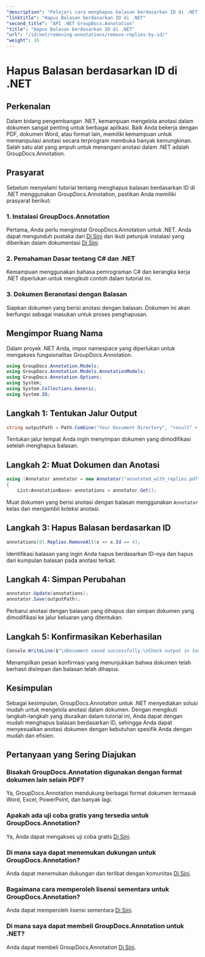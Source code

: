 ```yaml
---
"description": "Pelajari cara menghapus balasan berdasarkan ID di .NET menggunakan GroupDocs.Annotation. Ikuti tutorial langkah demi langkah kami untuk manajemen anotasi dokumen yang efisien."
"linktitle": "Hapus Balasan berdasarkan ID di .NET"
"second_title": "API .NET GroupDocs.Annotation"
"title": "Hapus Balasan berdasarkan ID di .NET"
"url": "/id/net/removing-annotations/remove-replies-by-id/"
"weight": 16
---
```


# Hapus Balasan berdasarkan ID di .NET

## Perkenalan
Dalam bidang pengembangan .NET, kemampuan mengelola anotasi dalam dokumen sangat penting untuk berbagai aplikasi. Baik Anda bekerja dengan PDF, dokumen Word, atau format lain, memiliki kemampuan untuk memanipulasi anotasi secara terprogram membuka banyak kemungkinan. Salah satu alat yang ampuh untuk menangani anotasi dalam .NET adalah GroupDocs.Annotation.
## Prasyarat
Sebelum menyelami tutorial tentang menghapus balasan berdasarkan ID di .NET menggunakan GroupDocs.Annotation, pastikan Anda memiliki prasyarat berikut:
### 1. Instalasi GroupDocs.Annotation
Pertama, Anda perlu menginstal GroupDocs.Annotation untuk .NET. Anda dapat mengunduh pustaka dari [Di Sini](https://releases.groupdocs.com/annotation/net/) dan ikuti petunjuk instalasi yang diberikan dalam dokumentasi [Di Sini](https://tutorials.groupdocs.com/annotation/net/).
### 2. Pemahaman Dasar tentang C# dan .NET
Kemampuan menggunakan bahasa pemrograman C# dan kerangka kerja .NET diperlukan untuk mengikuti contoh dalam tutorial ini.
### 3. Dokumen Beranotasi dengan Balasan
Siapkan dokumen yang berisi anotasi dengan balasan. Dokumen ini akan berfungsi sebagai masukan untuk proses penghapusan.

## Mengimpor Ruang Nama
Dalam proyek .NET Anda, impor namespace yang diperlukan untuk mengakses fungsionalitas GroupDocs.Annotation.
```csharp
using GroupDocs.Annotation.Models;
using GroupDocs.Annotation.Models.AnnotationModels;
using GroupDocs.Annotation.Options;
using System;
using System.Collections.Generic;
using System.IO;
```
## Langkah 1: Tentukan Jalur Output
```csharp
string outputPath = Path.Combine("Your Document Directory", "result" + Path.GetExtension("input.pdf"));
```
Tentukan jalur tempat Anda ingin menyimpan dokumen yang dimodifikasi setelah menghapus balasan.
## Langkah 2: Muat Dokumen dan Anotasi
```csharp
using (Annotator annotator = new Annotator("annotated_with_replies.pdf"))
{
    List<AnnotationBase> annotations = annotator.Get();
```
Muat dokumen yang berisi anotasi dengan balasan menggunakan `Annotator` kelas dan mengambil koleksi anotasi.
## Langkah 3: Hapus Balasan berdasarkan ID
```csharp
annotations[0].Replies.RemoveAll(x => x.Id == 4);
```
Identifikasi balasan yang ingin Anda hapus berdasarkan ID-nya dan hapus dari kumpulan balasan pada anotasi terkait.
## Langkah 4: Simpan Perubahan
```csharp
annotator.Update(annotations);
annotator.Save(outputPath);
```
Perbarui anotasi dengan balasan yang dihapus dan simpan dokumen yang dimodifikasi ke jalur keluaran yang ditentukan.
## Langkah 5: Konfirmasikan Keberhasilan
```csharp
Console.WriteLine($"\nDocument saved successfully.\nCheck output in {outputPath}.");
```
Menampilkan pesan konfirmasi yang menunjukkan bahwa dokumen telah berhasil disimpan dan balasan telah dihapus.

## Kesimpulan
Sebagai kesimpulan, GroupDocs.Annotation untuk .NET menyediakan solusi mudah untuk mengelola anotasi dalam dokumen. Dengan mengikuti langkah-langkah yang diuraikan dalam tutorial ini, Anda dapat dengan mudah menghapus balasan berdasarkan ID, sehingga Anda dapat menyesuaikan anotasi dokumen dengan kebutuhan spesifik Anda dengan mudah dan efisien.
## Pertanyaan yang Sering Diajukan
### Bisakah GroupDocs.Annotation digunakan dengan format dokumen lain selain PDF?
Ya, GroupDocs.Annotation mendukung berbagai format dokumen termasuk Word, Excel, PowerPoint, dan banyak lagi.
### Apakah ada uji coba gratis yang tersedia untuk GroupDocs.Annotation?
Ya, Anda dapat mengakses uji coba gratis [Di Sini](https://releases.groupdocs.com/).
### Di mana saya dapat menemukan dukungan untuk GroupDocs.Annotation?
Anda dapat menemukan dukungan dan terlibat dengan komunitas [Di Sini](https://forum.groupdocs.com/c/annotation/10).
### Bagaimana cara memperoleh lisensi sementara untuk GroupDocs.Annotation?
Anda dapat memperoleh lisensi sementara [Di Sini](https://purchase.groupdocs.com/temporary-license/).
### Di mana saya dapat membeli GroupDocs.Annotation untuk .NET?
Anda dapat membeli GroupDocs.Annotation [Di Sini](https://purchase.groupdocs.com/buy).